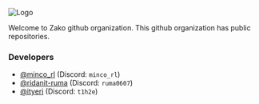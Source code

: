 ![Logo](https://capsule-render.vercel.app/api?type=waving&height=300&color=gradient&text=Zako%20)

Welcome to Zako github organization.
This github organization has public repositories.

### Developers
- [@minco_rl](https://www.github.com/minco_rl) (Discord: `minco_rl`)
- [@ridanit-ruma](https://github.com/ridanit-ruma) (Discord: `ruma0607`)
- [@ityeri](https://github.com/ityeri) (Discord: `t1h2e`)
